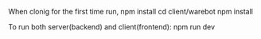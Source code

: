 When clonig for  the first time run,
  npm install
  cd client/warebot
  npm install

To run both server(backend) and client(frontend): 
  npm run dev
